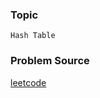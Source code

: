 ### Topic

    Hash Table

### Problem Source

[leetcode](https://leetcode.com/problems/student-attendance-record-i/description/)
